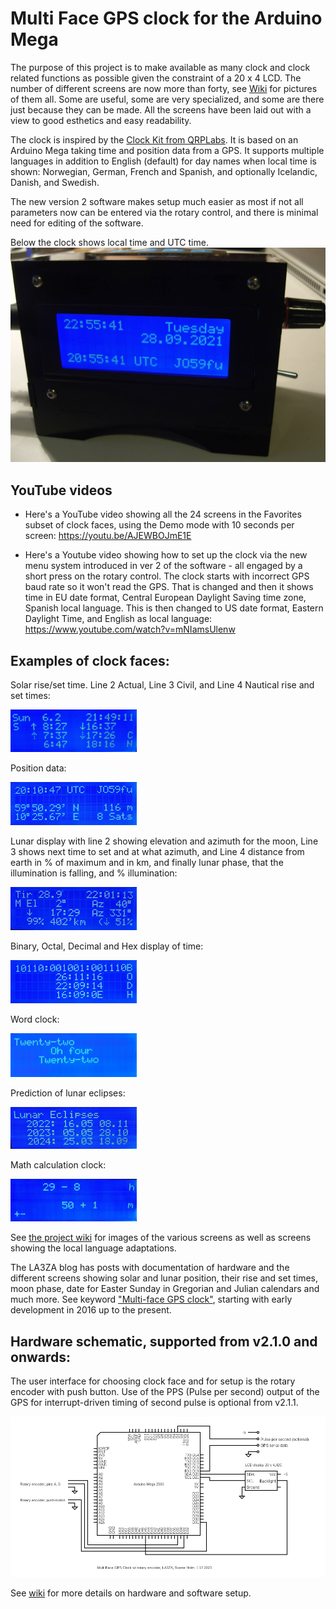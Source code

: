 # Multi Face GPS clock for the Arduino Mega

The purpose of this project is to make available as many clock and clock related functions as possible given the constraint of a 20 x 4 LCD. The number of different screens are now more than forty, see [Wiki](https://github.com/la3za/Multi-Face-GPS-Clock/wiki) for pictures of them all. Some are useful, some are very specialized, and some are there just because they can be made. All the screens have been laid out with a view to good esthetics and easy readability.

The clock is inspired by the [Clock Kit from QRPLabs](https://qrp-labs.com/clockn.html). It is based on an Arduino Mega taking time and position data from a GPS. It supports multiple languages in addition to English (default) for day names when local time is shown: Norwegian, German, French and Spanish, and optionally Icelandic, Danish, and Swedish. 

The new version 2 software makes setup much easier as most if not all parameters now can be entered via the rotary control, and there is minimal need for editing of the software.

Below the clock shows local time and UTC time. ![Image](Images/GPSClock-00-EU.jpg)

## YouTube videos
* Here's a YouTube video showing all the 24 screens in the Favorites subset of clock faces, using the Demo mode with 10 seconds per screen: https://youtu.be/AJEWBOJmE1E

* Here's a Youtube video showing how to set up the clock via the new menu system introduced in ver 2 of the software - all engaged by a short press on the rotary control. The clock starts with incorrect GPS baud rate so it won't read the GPS. That is changed and then it shows time in EU date format, Central European Daylight Saving time zone, Spanish local language. This is then changed to US date format, Eastern Daylight Time, and English as local language: https://www.youtube.com/watch?v=mNIamsUlenw

## Examples of clock faces:

Solar rise/set time. Line 2 Actual, Line 3 Civil, and Line 4 Nautical rise and set times:

<img src="Images/SunUpDown.jpg" width="40%">

Position data:

<img src="Images/15b-UTCPosition.jpg" width="40%">

Lunar display with line 2 showing elevation and azimuth for the moon, Line 3 shows next time to set and at what azimuth, and Line 4 distance from earth in % of maximum and in km, and finally lunar phase, that the illumination is falling, and % illumination:

<img src="Images/04-LocalMoon.jpg" width="40%">

Binary, Octal, Decimal and Hex display of time:

<img src="Images/21-BinOctDecHex.jpg" width="40%">

Word clock:

<img src="Images/Word.jpg" width="40%">

Prediction of lunar eclipses:

<img src="Images/LunarEclipses.jpg" width="40%">

Math calculation clock:

<img src="Images/MathSub.jpg" width="40%">

See [the project wiki](https://github.com/la3za/Multi-Face-GPS-Clock/wiki) for images of the various screens as well as screens showing the local language adaptations.

The LA3ZA blog has posts with documentation of hardware and the different screens showing solar and lunar position, their rise and set times, moon phase, date for Easter Sunday in Gregorian and Julian calendars and much more. See keyword ["Multi-face GPS clock"](https://la3za.blogspot.com/search/label/Multi-face%20GPS%20clock), starting with early development in 2016 up to the present. 

## Hardware schematic, supported from v2.1.0 and onwards:

The user interface for choosing clock face and for setup is the rotary encoder with push button. Use of the PPS (Pulse per second) output of the GPS for interrupt-driven timing of second pulse is optional from v2.1.1.

![Image](Images/2023-12-25-GPS-Clock.png)

See [wiki](https://github.com/la3za/Multi-Face-GPS-Clock/wiki) for more details on hardware and software setup.


